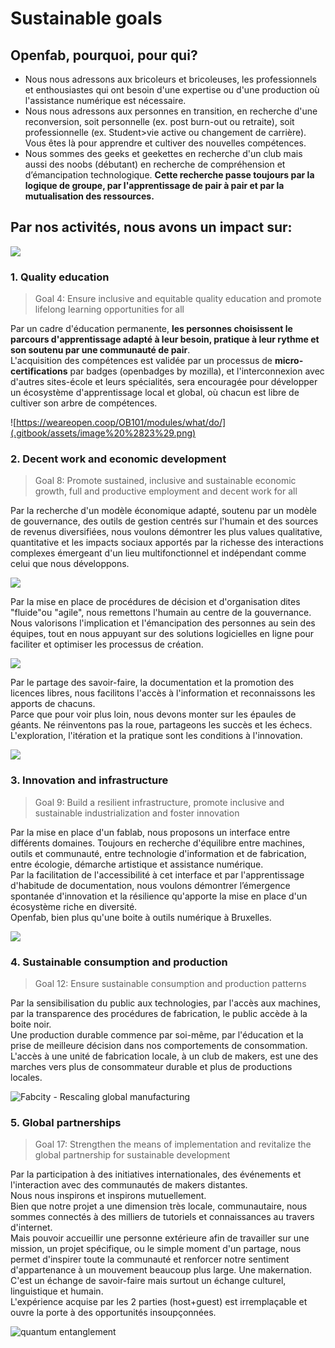# Sustainable goals

## Openfab, pourquoi, pour qui?

* Nous nous adressons aux bricoleurs et bricoleuses, les professionnels et enthousiastes qui ont besoin d'une expertise ou d'une production où l'assistance numérique est nécessaire.
* Nous nous adressons aux personnes en transition, en recherche d'une reconversion, soit personnelle \(ex. post burn-out ou retraite\), soit professionnelle \(ex. Student&gt;vie active ou changement de carrière\). Vous êtes là pour apprendre et cultiver des nouvelles compétences.
* Nous sommes des geeks et geekettes en recherche d'un club mais aussi des noobs \(débutant\) en recherche de compréhension et d’émancipation technologique.  **Cette recherche passe toujours par la logique de groupe, par l'apprentissage de pair à pair et par la mutualisation des ressources.**

## Par nos activités, nous avons un impact sur: 

![](https://user-images.githubusercontent.com/12049360/68319787-26ec5f00-00bf-11ea-96fd-985e02c4fdb5.jpg)



### **1. Quality education**

> Goal 4: Ensure inclusive and equitable quality education and promote lifelong learning opportunities for all

Par un cadre d'éducation permanente, **les personnes choisissent le parcours d'apprentissage adapté à leur besoin, pratique à leur rythme et son soutenu par une communauté de pair**.   
L'acquisition des compétences est validée par un processus de **micro-certifications** par badges \(openbadges by mozilla\), et l'interconnexion avec d'autres sites-école et leurs spécialités, sera encouragée pour développer un écosystème d'apprentissage local et global, où chacun est libre de cultiver son arbre de compétences.

![https://weareopen.coop/OB101/modules/what/do/](.gitbook/assets/image%20%2823%29.png)

###  2. **Decent work and economic development**

> Goal 8: Promote sustained, inclusive and sustainable economic growth, full and productive employment and decent work for all

Par la recherche d'un modèle économique adapté, soutenu par un modèle de gouvernance, des outils de gestion centrés sur l'humain et des sources de revenus diversifiées, nous voulons démontrer les plus values qualitative, quantitative et les impacts sociaux apportés par la richesse des interactions complexes émergeant d'un lieu multifonctionnel et indépendant comme celui que nous développons. 

![](.gitbook/assets/image%20%2819%29.png)

Par la mise en place de procédures de décision et d'organisation dites "fluide"ou "agile", nous remettons l'humain au centre de la gouvernance.  
Nous valorisons l'implication et l'émancipation des personnes au sein des équipes, tout en nous appuyant sur des solutions logicielles en ligne pour faciliter et optimiser les processus de création. 

![](.gitbook/assets/image%20%2817%29.png)

Par le partage des savoir-faire, la documentation et la promotion des licences libres, nous facilitons l'accès à l'information et reconnaissons les apports de chacuns.   
Parce que pour voir plus loin, nous devons monter sur les épaules de géants. Ne réinventons pas la roue, partageons les succès et les échecs. L'exploration, l'itération et la pratique sont les conditions à l'innovation.  

![](.gitbook/assets/image%20%281%29.png)

###  3. **Innovation and infrastructure**

> Goal 9: Build a resilient infrastructure, promote inclusive and sustainable industrialization and foster innovation

Par la mise en place d'un fablab, nous proposons un interface entre différents domaines. Toujours en recherche d'équilibre entre machines, outils et communauté, entre technologie d'information et de fabrication, entre écologie, démarche artistique et assistance numérique.   
Par la facilitation de l'accessibilité à cet interface et par l'apprentissage d'habitude de documentation, nous voulons démontrer l’émergence spontanée d'innovation et la résilience qu'apporte la mise en place d'un écosystème riche en diversité.   
Openfab, bien plus qu'une boite à outils numérique à Bruxelles.

![](.gitbook/assets/image%20%282%29.png)

### **4. Sustainable consumption and production**

> Goal 12: Ensure sustainable consumption and production patterns

Par la sensibilisation du public aux technologies, par l'accès aux machines, par la transparence des procédures de fabrication, le public accède à la boite noir.  
Une production durable commence par soi-même, par l'éducation et la prise de meilleure décision dans nos comportements de consommation.  
L'accès à une unité de fabrication locale, à un club de makers, est une des marches vers plus de consommateur durable et plus de productions locales.

![Fabcity - Rescaling global manufacturing](.gitbook/assets/image%20%283%29.png)

### **5. Global partnerships**

> Goal 17: Strengthen the means of implementation and revitalize the global partnership for sustainable development

Par la participation à des initiatives internationales, des événements et l'interaction avec des communautés de makers distantes.   
Nous nous inspirons et inspirons mutuellement.   
Bien que notre projet a une dimension très locale, communautaire, nous sommes connectés à des milliers de tutoriels et connaissances au travers d'internet.   
Mais pouvoir accueillir une personne extérieure afin de travailler sur une mission, un projet spécifique, ou le simple moment d'un partage, nous permet d'inspirer toute la communauté et renforcer notre sentiment d'appartenance à un mouvement beaucoup plus large. Une makernation.  
C'est un échange de savoir-faire mais surtout un échange culturel, linguistique et humain.   
L'expérience acquise par les 2 parties \(host+guest\) est irremplaçable et ouvre la porte à des opportunités insoupçonnées.

![quantum entanglement](.gitbook/assets/image%20%2815%29.png)

